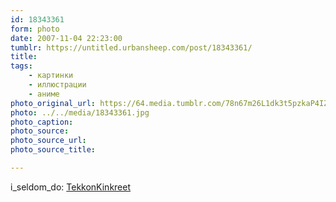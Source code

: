 ```yaml
---
id: 18343361
form: photo
date: 2007-11-04 22:23:00
tumblr: https://untitled.urbansheep.com/post/18343361/
title:
tags:
    - картинки
    - иллюстрации
    - аниме
photo_original_url: https://64.media.tumblr.com/78n67m26L1dk3t5pzkaP4IZBo1_r1_1280.jpg
photo: ../../media/18343361.jpg
photo_caption:
photo_source:
photo_source_url:
photo_source_title:

---
```


<p>i_seldom_do: <a href="http://i-seldom-do.livejournal.com/115405.html">TekkonKinkreet</a></p>
